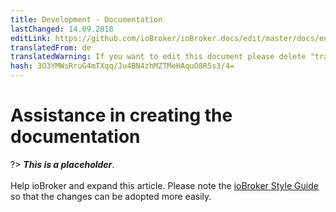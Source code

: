 ```yaml
---
title: Development - Documentation
lastChanged: 14.09.2018
editLink: https://github.com/ioBroker/ioBroker.docs/edit/master/docs/en/community/doc.md
translatedFrom: de
translatedWarning: If you want to edit this document please delete "translatedFrom" field, elsewise this document will be translated automatically again
hash: 3O3YMWsRruG4mTXqq/Ju4BN4zhMZTMeHAquO8R5s3/4=
---
```

# Assistance in creating the documentation
?> ***This is a placeholder***.<br><br> Help ioBroker and expand this article. Please note the [ioBroker Style Guide](community/styleguidedoc) so that the changes can be adopted more easily.